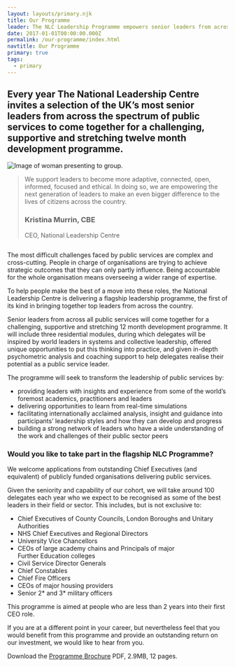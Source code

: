 ```yaml
---
layout: layouts/primary.njk
title: Our Programme
leader: The NLC Leadership Programme empowers senior leaders from across the public sector to work together to realise their potential.
date: 2017-01-01T00:00:00.000Z
permalink: /our-programme/index.html
navtitle: Our Programme
primary: true
tags:
  - primary
---
```


<div class="leader-bar">
	<div class="container container--sm">
		<h2 class="large-body-text no-margin leader-bar__text">Every year The National Leadership Centre invites a selection of the UK&rsquo;s most senior leaders from across the spectrum of public services to come together for a challenging, supportive and stretching twelve month development programme.</h2>
	</div>
</div>

<div class="image-quote-block">
	<div class="container container--wide container--two-col vertical-padding">
		<div class="column">
			<img class="media-full-width" src="../../static/img/presenting.png" alt="Image of woman presenting to group."/>
		</div>
		<div class="column column--card">
			<blockquote class="image-quote-block__card">
				<p class="large-body-text image-quote-block__quote">We support leaders to become more adaptive, connected, open, informed, focused and ethical. In doing so, we are empowering the next generation of leaders to make an even bigger difference to the lives of citizens across the country.</p>
				<h3 class="h4-style bold no-margin">Kristina Murrin, CBE</h3>
				<p class="no-margin">CEO, National Leadership Centre</p>
			</blockquote>
		</div>
	</div>
</div>

<div class="container container--sm dbl-vertical-padding">

The most difficult challenges faced by public services are complex and cross-cutting. People in charge of organisations are trying to achieve strategic outcomes that they can only partly influence. Being accountable for the whole organisation means overseeing a wider range of expertise.

To help people make the best of a move into these roles, the National Leadership Centre is delivering a flagship leadership programme, the first of its kind in bringing together top leaders from across the country.

Senior leaders from across all public services will come together for a challenging, supportive and stretching 12 month development programme. It will include three residential modules, during which delegates will be inspired by world leaders in systems and collective leadership, offered unique opportunities to put this thinking into practice, and given in-depth psychometric analysis and coaching support to help delegates realise their potential as a public service leader.

The programme will seek to transform the leadership of public services by:

- providing leaders with insights and experience from some of the world’s foremost academics, practitioners and leaders
- delivering opportunities to learn from real-time simulations
- facilitating internationally acclaimed analysis, insight and guidance into participants’ leadership styles and how they can develop and progress
- building a strong network of leaders who have a wide understanding of the work and challenges of their public sector peers

### **Would you like to take part in the flagship NLC Programme?**
We welcome applications from outstanding Chief Executives (and equivalent) of publicly funded organisations delivering public services.

Given the seniority and capability of our cohort, we will take around 100 delegates each year who we expect to be recognised as some of the best leaders in their field or sector. This includes, but is not exclusive to:
- Chief Executives of County Councils, London Boroughs and Unitary Authorities
- NHS Chief Executives and Regional Directors
- University Vice Chancellors
- CEOs of large academy chains and Principals of major Further Education colleges
- Civil Service Director Generals
- Chief Constables
- Chief Fire Officers
- CEOs of major housing providers
- Senior 2* and 3* military officers

This programme is aimed at people who are less than 2 years into their first CEO role.

If you are at a different point in your career, but nevertheless feel that you would benefit from this programme and provide an outstanding return on our investment, we would like to hear from you.

Download the [Programme Brochure](/static/nlc-programme-brochure.pdf) PDF, 2.9MB, 12 pages.

</div>